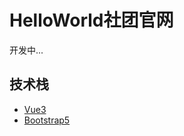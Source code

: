 # HelloWorld社团官网
开发中...

## 技术栈
- [Vue3](https://v3.cn.vuejs.org/)
- [Bootstrap5](https://v5.bootcss.com/docs/getting-started/introduction/)